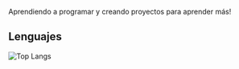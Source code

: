 Aprendiendo a programar y creando proyectos para aprender más!

## Lenguajes 
![Top Langs](https://github-readme-stats.vercel.app/api/top-langs/?username=DevPatri&layout=compact)
